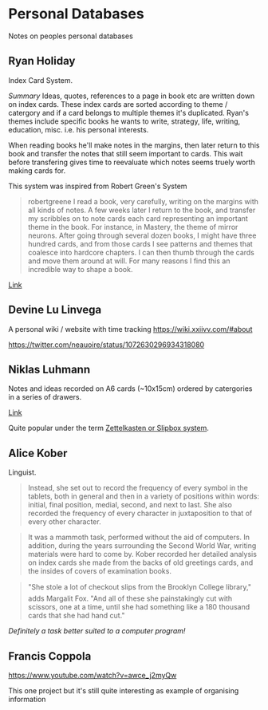 # Personal Databases

Notes on peoples personal databases

## Ryan Holiday

Index Card System. 

*Summary*
Ideas, quotes, references to a page in book etc are written down on index cards.
These index cards are sorted according to theme / catergory and if a card belongs to multiple themes it's duplicated.
Ryan's themes include specific books he wants to write, strategy, life, writing, education, misc. i.e. his personal interests.

When reading books he'll make notes in the margins, then later return to this book and transfer the notes that still seem important to cards. This wait before transfering gives time to reevaluate which notes seems truely worth making cards for.

This system was inspired from Robert Green's System

> robertgreene I read a book, very carefully, writing on the margins with all kinds of notes. A few weeks later I return to the book, and transfer my scribbles on to note cards each card representing an important theme in the book. For instance, in Mastery, the theme of mirror neurons. After going through several dozen books, I might have three hundred cards, and from those cards I see patterns and themes that coalesce into hardcore chapters. I can then thumb through the cards and move them around at will. For many reasons I find this an incredible way to shape a book.

[Link](https://ryanholiday.net/the-notecard-system-the-key-for-remembering-organizing-and-using-everything-you-read)

## Devine Lu Linvega

A personal wiki / website with time tracking https://wiki.xxiivv.com/#about

https://twitter.com/neauoire/status/1072630296934318080

## Niklas Luhmann

Notes and ideas recorded on A6 cards (~10x15cm) ordered by catergories in a series of drawers. 

[Link](https://www.uni-bielefeld.de/soz/luhmann-archiv/pdf/jschmidt_niklas-luhmanns-card-index_-sociologica_2018_12-1.pdf)

Quite popular under the term [Zettelkasten or Slipbox system](https://www.lesswrong.com/posts/NfdHG6oHBJ8Qxc26s/the-zettelkasten-method-1). 

## Alice Kober

Linguist.

> Instead, she set out to record the frequency of every symbol in the tablets, both in general and then in a variety of positions within words: initial, final position, medial, second, and next to last. She also recorded the frequency of every character in juxtaposition to that of every other character.

> It was a mammoth task, performed without the aid of computers. In addition, during the years surrounding the Second World War, writing materials were hard to come by. Kober recorded her detailed analysis on index cards she made from the backs of old greetings cards, and the insides of covers of examination books.

> "She stole a lot of checkout slips from the Brooklyn College library," adds Margalit Fox. "And all of these she painstakingly cut with scissors, one at a time, until she had something like a 180 thousand cards that she had hand cut."

_Definitely a task better suited to a computer program!_

## Francis Coppola

https://www.youtube.com/watch?v=awce_j2myQw

This one project but it's still quite interesting as example of organising information
